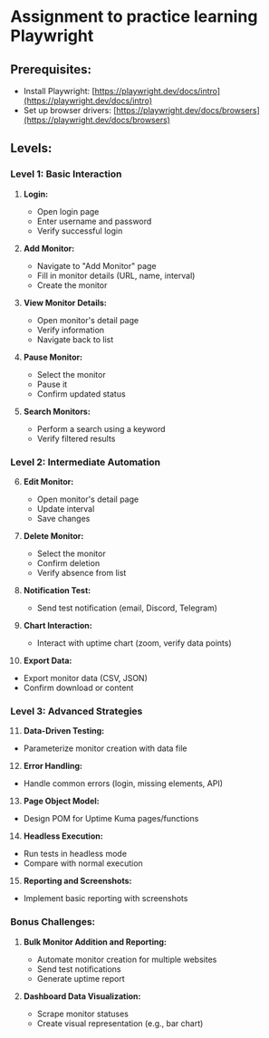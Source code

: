 # Assignment to practice learning Playwright


## Prerequisites:

- Install Playwright: [https://playwright.dev/docs/intro](https://playwright.dev/docs/intro)
- Set up browser drivers: [https://playwright.dev/docs/browsers](https://playwright.dev/docs/browsers)

## Levels:

### Level 1: Basic Interaction

1. **Login:**
   - Open login page
   - Enter username and password
   - Verify successful login

2. **Add Monitor:**
   - Navigate to "Add Monitor" page
   - Fill in monitor details (URL, name, interval)
   - Create the monitor

3. **View Monitor Details:**
   - Open monitor's detail page
   - Verify information
   - Navigate back to list

4. **Pause Monitor:**
   - Select the monitor
   - Pause it
   - Confirm updated status

5. **Search Monitors:**
   - Perform a search using a keyword
   - Verify filtered results

### Level 2: Intermediate Automation

6. **Edit Monitor:**
   - Open monitor's detail page
   - Update interval
   - Save changes

7. **Delete Monitor:**
   - Select the monitor
   - Confirm deletion
   - Verify absence from list

8. **Notification Test:**
   - Send test notification (email, Discord, Telegram)

9. **Chart Interaction:**
   - Interact with uptime chart (zoom, verify data points)

10. **Export Data:**
   - Export monitor data (CSV, JSON)
   - Confirm download or content

### Level 3: Advanced Strategies

11. **Data-Driven Testing:**
   - Parameterize monitor creation with data file

12. **Error Handling:**
   - Handle common errors (login, missing elements, API)

13. **Page Object Model:**
   - Design POM for Uptime Kuma pages/functions

14. **Headless Execution:**
   - Run tests in headless mode
   - Compare with normal execution

15. **Reporting and Screenshots:**
   - Implement basic reporting with screenshots

### Bonus Challenges:

1. **Bulk Monitor Addition and Reporting:**
   - Automate monitor creation for multiple websites
   - Send test notifications
   - Generate uptime report

2. **Dashboard Data Visualization:**
   - Scrape monitor statuses
   - Create visual representation (e.g., bar chart)
